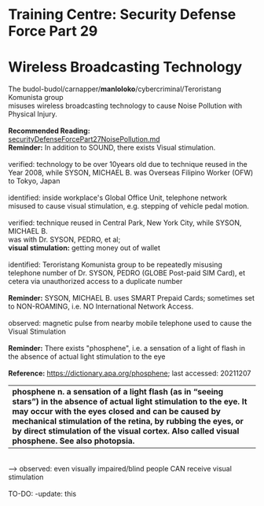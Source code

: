 # Training Centre: Security Defense Force Part 29
# Wireless Broadcasting Technology
The budol-budol/carnapper/<b>manloloko</b>/cybercriminal/Teroristang Komunista group<br/> 
misuses wireless broadcasting technology to cause Noise Pollution with Physical Injury.<br/>
<br/>
<b>Recommended Reading:</b><br/>
[securityDefenseForcePart27NoisePollution.md](https://github.com/usbong/documentation/blob/master/Usbong/company/HR/Usbong%20Education%20Training%20Courses/Training%20Centre:%20Security%20Defense%20Force/NotesFolder/securityDefenseForcePart27NoisePollution.md)
<br/>
<b>Reminder:</b> In addition to SOUND, there exists Visual stimulation.<br/>
<br/>
verified: technology to be over 10years old due to technique reused in the Year 2008, while SYSON, MICHAEL B. was Overseas Filipino Worker (OFW) to Tokyo, Japan<br/>
<br/>
identified: inside workplace's Global Office Unit, telephone network misused to cause visual stimulation, e.g. stepping of vehicle pedal motion.<br/>
<br/>
verified: technique reused in Central Park, New York City, while SYSON, MICHAEL B.<br/> 
was with Dr. SYSON, PEDRO, et al;<br/> 
<b>visual stimulation:</b> getting money out of wallet<br/>
<br/>
identified: Teroristang Komunista group to be repeatedly misusing telephone number of Dr. SYSON, PEDRO (GLOBE Post-paid SIM Card), et cetera via unauthorized access to a duplicate number<br/>
<br/>
<b>Reminder:</b> SYSON, MICHAEL B. uses SMART Prepaid Cards; sometimes set to NON-ROAMING, i.e. NO International Network Access.<br/>
<br/>
observed: magnetic pulse from nearby mobile telephone used to cause the Visual Stimulation<br/>
<br/>
<b>Reminder:</b> There exists "phosphene", i.e. a sensation of a light of flash in the absence of actual light stimulation to the eye<br/>
<br/>
<b>Reference:</b> https://dictionary.apa.org/phosphene; last accessed: 20211207<br/>
<table>
  <tr>
  <td>
    <b>
    phosphene
    n. a sensation of a light flash (as in “seeing stars”) in the absence of actual light stimulation to the eye. It may occur with the eyes closed and can be caused by mechanical stimulation of the retina, by rubbing the eyes, or by direct stimulation of the visual cortex. Also called visual phosphene. See also photopsia.
    </b>
  </td>
  </tr>
</table>
<br/>
--> observed: even visually impaired/blind people CAN receive visual stimulation<br/>
<br/>
TO-DO: -update: this<br/>

